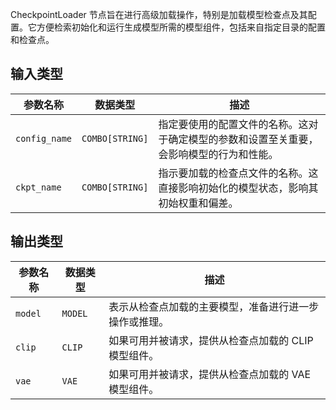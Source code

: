 CheckpointLoader 节点旨在进行高级加载操作，特别是加载模型检查点及其配置。它方便检索初始化和运行生成模型所需的模型组件，包括来自指定目录的配置和检查点。

## 输入类型

| 参数名称     | 数据类型 | 描述                                                         |
| ------------ | -------- | ------------------------------------------------------------ |
| `config_name` | `COMBO[STRING]` | 指定要使用的配置文件的名称。这对于确定模型的参数和设置至关重要，会影响模型的行为和性能。 |
| `ckpt_name`  | `COMBO[STRING]` | 指示要加载的检查点文件的名称。这直接影响初始化的模型状态，影响其初始权重和偏差。 |

## 输出类型

| 参数名称 | 数据类型 | 描述                                       |
| -------- | -------- | ------------------------------------------ |
| `model`  | `MODEL`  | 表示从检查点加载的主要模型，准备进行进一步操作或推理。 |
| `clip`   | `CLIP`   | 如果可用并被请求，提供从检查点加载的 CLIP 模型组件。 |
| `vae`    | `VAE`    | 如果可用并被请求，提供从检查点加载的 VAE 模型组件。 |